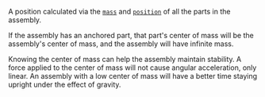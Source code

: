A position calculated via the [`mass`](https://create.roblox.com/docs/reference/engine/classes/BasePart#Mass) and
[`position`](https://create.roblox.com/docs/reference/engine/classes/BasePart#Position) of all the parts in the assembly.

If the assembly has an anchored part, that part's center of mass will be
the assembly's center of mass, and the assembly will have infinite mass.

Knowing the center of mass can help the assembly maintain stability. A
force applied to the center of mass will not cause angular acceleration,
only linear. An assembly with a low center of mass will have a better time
staying upright under the effect of gravity.